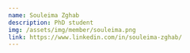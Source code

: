 ```yaml
---
name: Souleima Zghab
description: PhD student
img: /assets/img/member/souleima.png
link: https://www.linkedin.com/in/souleima-zghab/
---
```

